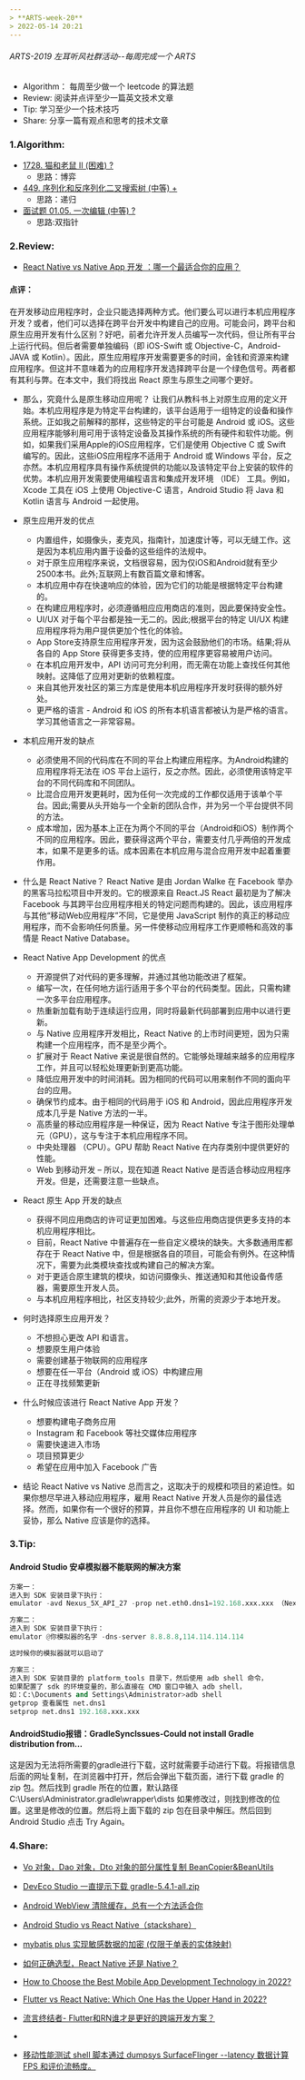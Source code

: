 ```yaml
---
> **ARTS-week-20**
> 2022-05-14 20:21
---
```



###### ARTS-2019 左耳听风社群活动--每周完成一个 ARTS
- Algorithm： 每周至少做一个 leetcode 的算法题
- Review: 阅读并点评至少一篇英文技术文章
- Tip: 学习至少一个技术技巧
- Share: 分享一篇有观点和思考的技术文章

### 1.Algorithm:

- [1728. 猫和老鼠 II (困难) ?](https://leetcode.cn/submissions/detail/311861458/)  
  + 思路：博弈
- [449. 序列化和反序列化二叉搜索树 (中等) +](https://leetcode.cn/submissions/detail/312291260/)  
  + 思路：递归
- [面试题 01.05. 一次编辑 (中等) ?](https://leetcode.cn/submissions/detail/313139654/)  
  + 思路:双指针

### 2.Review:

- [React Native vs Native App 开发 ：哪一个最适合你的应用？](https://www.excellentwebworld.com/react-native-vs-native)  

#### 点评：

在开发移动应用程序时，企业只能选择两种方式。他们要么可以进行本机应用程序开发？或者，他们可以选择在跨平台开发中构建自己的应用。可能会问，跨平台和原生应用开发有什么区别？好吧，前者允许开发人员编写一次代码，但让所有平台上运行代码。但后者需要单独编码（即 iOS-Swift 或 Objective-C，Android-JAVA 或 Kotlin）。因此，原生应用程序开发需要更多的时间，金钱和资源来构建应用程序。但这并不意味着为的应用程序开发选择跨平台是一个绿色信号。两者都有其利与弊。在本文中，我们将找出 React 原生与原生之间哪个更好。

- 那么，究竟什么是原生移动应用呢？
让我们从教科书上对原生应用的定义开始。本机应用程序是为特定平台构建的，该平台适用于一组特定的设备和操作系统。正如我之前解释的那样，这些特定的平台可能是 Android 或 iOS。这些应用程序能够利用可用于该特定设备及其操作系统的所有硬件和软件功能。例如，如果我们采用Apple的iOS应用程序，它们是使用 Objective C 或 Swift 编写的。因此，这些iOS应用程序不适用于 Android 或 Windows 平台，反之亦然。本机应用程序具有操作系统提供的功能以及该特定平台上安装的软件的优势。本机应用开发需要使用编程语言和集成开发环境 （IDE） 工具。例如，Xcode 工具在 iOS 上使用 Objective-C 语言，Android Studio 将 Java 和 Kotlin 语言与 Android 一起使用。

- 原生应用开发的优点
  - 内置组件，如摄像头，麦克风，指南针，加速度计等，可以无缝工作。这是因为本机应用内置于设备的这些组件的法规中。
  - 对于原生应用程序来说，文档很容易，因为仅iOS和Android就有至少2500本书。此外;互联网上有数百篇文章和博客。
  - 本机应用中存在快速响应的体验，因为它们的功能是根据特定平台构建的。
  - 在构建应用程序时，必须遵循相应应用商店的准则，因此要保持安全性。
  - UI/UX 对于每个平台都是独一无二的。因此;根据平台的特定 UI/UX 构建应用程序将为用户提供更加个性化的体验。
  - App Store支持原生应用程序开发，因为这会鼓励他们的市场。结果;将从各自的 App Store 获得更多支持，使的应用程序更容易被用户访问。
  - 在本机应用开发中，API 访问可充分利用，而无需在功能上查找任何其他映射。这降低了应用对更新的依赖程度。
  - 来自其他开发社区的第三方库是使用本机应用程序开发时获得的额外好处。
  - 更严格的语言 - Android 和 iOS 的所有本机语言都被认为是严格的语言。学习其他语言之一非常容易。

- 本机应用开发的缺点
  - 必须使用不同的代码库在不同的平台上构建应用程序。为Android构建的应用程序将无法在 iOS 平台上运行，反之亦然。因此，必须使用该特定平台的不同代码库和不同团队。
  - 比混合应用开发更耗时，因为任何一次完成的工作都仅适用于该单个平台。因此;需要从头开始与一个全新的团队合作，并为另一个平台提供不同的方法。
  - 成本增加，因为基本上正在为两个不同的平台（Android和iOS）制作两个不同的应用程序。因此，要获得这两个平台，需要支付几乎两倍的开发成本，如果不是更多的话。成本因素在本机应用与混合应用开发中起着重要作用。

- 什么是 React Native？
React Native 是由 Jordan Walke 在 Facebook 举办的黑客马拉松项目中开发的。它的根源来自 React.JS React 最初是为了解决 Facebook 与其跨平台应用程序相关的特定问题而构建的。因此，该应用程序与其他“移动Web应用程序”不同，它是使用 JavaScript 制作的真正的移动应用程序，而不会影响任何质量。另一件使移动应用程序工作更顺畅和高效的事情是 React Native Database。

- React Native App Development 的优点
  - 开源提供了对代码的更多理解，并通过其他功能改进了框架。
  - 编写一次，在任何地方运行适用于多个平台的代码类型。因此，只需构建一次多平台应用程序。
  - 热重新加载有助于连续运行应用，同时将最新代码部署到应用中以进行更新。
  - 与 Native 应用程序开发相比，React Native 的上市时间更短，因为只需构建一个应用程序，而不是至少两个。
  - 扩展对于 React Native 来说是很自然的。它能够处理越来越多的应用程序工作，并且可以轻松处理更新到更高功能。
  - 降低应用开发中的时间消耗。因为相同的代码可以用来制作不同的面向平台的应用。
  - 确保节约成本。由于相同的代码用于 iOS 和 Android，因此应用程序开发成本几乎是 Native 方法的一半。
  - 高质量的移动应用程序是一种保证，因为 React Native 专注于图形处理单元（GPU），这与专注于本机应用程序不同。
  - 中央处理器 （CPU）。GPU 帮助 React Native 在内存类别中提供更好的性能。
  - Web 到移动开发 – 所以，现在知道 React Native 是否适合移动应用程序开发。但是，还需要注意一些缺点。

- React 原生 App 开发的缺点
  - 获得不同应用商店的许可证更加困难。与这些应用商店提供更多支持的本机应用程序相比。
  - 目前，React Native 中普遍存在一些自定义模块的缺失。大多数通用库都存在于 React Native 中，但是根据各自的项目，可能会有例外。在这种情况下，需要为此类模块查找或构建自己的解决方案。
  - 对于更适合原生建筑的模块，如访问摄像头、推送通知和其他设备传感器，需要原生开发人员。
  - 与本机应用程序相比，社区支持较少;此外，所需的资源少于本地开发。

- 何时选择原生应用开发？
  - 不想担心更改 API 和语言。
  - 想要原生用户体验
  - 需要创建基于物联网的应用程序
  - 想要在任一平台（Android 或 iOS）中构建应用
  - 正在寻找频繁更新
- 什么时候应该进行 React Native App 开发？
  - 想要构建电子商务应用
  - Instagram 和 Facebook 等社交媒体应用程序
  - 需要快速进入市场
  - 项目预算更少
  - 希望在应用中加入 Facebook 广告

- 结论 React Native vs Native
总而言之，这取决于的规模和项目的紧迫性。如果你想尽早进入移动应用程序，雇用 React Native 开发人员是你的最佳选择。然而，如果你有一个很好的预算，并且你不想在应用程序的 UI 和功能上妥协，那么 Native 应该是你的选择。

### 3.Tip:

#### Android Studio 安卓模拟器不能联网的解决方案
```python
方案一：
进入到 SDK 安装目录下执行：
emulator -avd Nexus_5X_API_27 -prop net.eth0.dns1=192.168.xxx.xxx （Nexus_5X_API_27 是模拟器的名字）

方案二：
进入到 SDK 安装目录下执行：
emulator @你模拟器的名字 -dns-server 8.8.8.8,114.114.114.114

这时候你的模拟器就可以启动了

方案三：
进入到 SDK 安装目录的 platform_tools 目录下，然后使用 adb shell 命令，
如果配置了 sdk 的环境变量的，那么直接在 CMD 窗口中输入 adb shell，
如：C:\Documents and Settings\Administrator>adb shell
getprop 查看属性 net.dns1
setprop net.dns1 192.168.xxx.xxx
```

#### AndroidStudio报错：GradleSyncIssues-Could not install Gradle distribution from...
这是因为无法将所需要的gradle进行下载，这时就需要手动进行下载。将报错信息后面的网址复制，在浏览器中打开，然后会弹出下载页面，进行下载 gradle 的 zip 包。然后找到 gradle 所在的位置，默认路径 C:\Users\Administrator\.gradle\wrapper\dists 如果修改过，则找到修改的位置。这里是修改的位置。然后将上面下载的 zip 包在目录中解压。然后回到 Android Studio 点击 Try Again。

### 4.Share:

- [Vo 对象，Dao 对象，Dto 对象的部分属性复制 BeanCopier&BeanUtils](https://blog.csdn.net/sunyuhua_keyboard/article/details/107548613)  

- [DevEco Studio 一直提示下载 gradle-5.4.1-all.zip](https://blog.csdn.net/weixin_45214268/article/details/108674720)  

- [Android WebView 清除缓存，总有一个方法适合你](https://blog.csdn.net/ezconn/article/details/106460367)  

- [Android Studio vs React Native（stackshare）](https://stackshare.io/stackups/android-studio-vs-react-native)  

- [mybatis plus 实现敏感数据的加密 (仅限于单表的实体映射)](https://blog.csdn.net/qq_35868553/article/details/106199457)  

- [如何正确选型，React Native 还是 Native？](https://www.infoq.cn/article/t3ypfdi88*gkzwhr2bpt)

- [How to Choose the Best Mobile App Development Technology in 2022?](https://www.excellentwebworld.com/mobile-app-development-technology/)

- [Flutter vs React Native: Which One Has the Upper Hand in 2022?](https://www.excellentwebworld.com/flutter-vs-react-native/)

- [流言终结者- Flutter和RN谁才是更好的跨端开发方案？](https://www.jianshu.com/p/20c30834f137)
- 
- [移动性能测试 shell 脚本通过 dumpsys SurfaceFlinger --latency 数据计算 FPS 和评价流畅度。](https://testerhome.com/topics/4775)